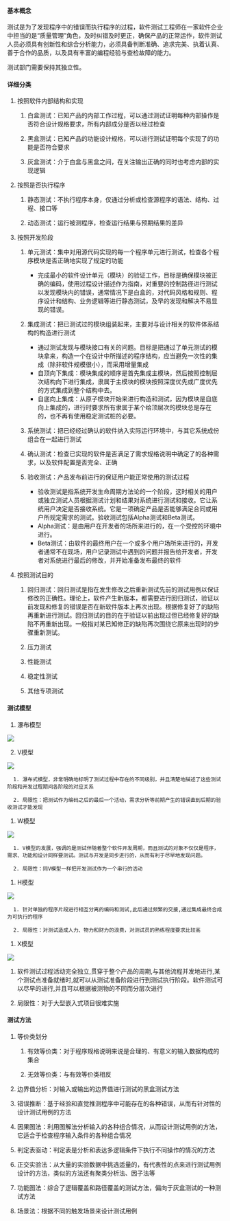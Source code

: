 #### 基本概念

测试是为了发现程序中的错误而执行程序的过程，软件测试工程师在一家软件企业中担当的是“质量管理”角色，及时纠错及时更正，确保产品的正常运作，软件测试人员必须具有创新性和综合分析能力，必须具备判断准确、追求完美、执着认真、善于合作的品质，以及具有丰富的编程经验与查检故障的能力。

测试部门需要保持其独立性。



#### 详细分类

1. 按照软件内部结构和实现

   1. 白盒测试：已知产品的内部工作过程，可以通过测试证明每种内部操作是否符合设计规格要求，所有内部成分是否以经过检查

   2. 黑盒测试：已知产品的功能设计规格，可以进行测试证明每个实现了的功能是否符合要求

   3. 灰盒测试：介于白盒与黑盒之间，在关注输出正确的同时也考虑内部的实现逻辑



2. 按照是否执行程序

   1. 静态测试：不执行程序本身，仅通过分析或检查源程序的语法、结构、过程、接口等

   2. 动态测试：运行被测程序，检查运行结果与预期结果的差异



3. 按照开发阶段

   1. 单元测试：集中对用源代码实现的每一个程序单元进行测试，检查各个程序模块是否正确地实现了规定的功能

      - 完成最小的软件设计单元（模块）的验证工作，目标是确保模块被正确的编码，使用过程设计描述作为指南，对重要的控制路径进行测试以发现模块内的错误，通常情况下是白盒的，对代码风格和规则、程序设计和结构、业务逻辑等进行静态测试，及早的发现和解决不易显现的错误。

   2. 集成测试：把已测试过的模块组装起来，主要对与设计相关的软件体系结构的构造进行测试

      - 通过测试发现与模块接口有关的问题。目标是把通过了单元测试的模块拿来，构造一个在设计中所描述的程序结构，应当避免一次性的集成（除非软件规模很小），而采用增量集成
      - 自顶向下集成：模块集成的顺序是首先集成主模块，然后按照控制层次结构向下进行集成，隶属于主模块的模块按照深度优先或广度优先的方式集成到整个结构中去。
      - 自底向上集成：从原子模块开始来进行构造和测试，因为模块是自底向上集成的，进行时要求所有隶属于某个给顶层次的模块总是存在的，也不再有使用稳定测试桩的必要。

   3. 系统测试：把已经经过确认的软件纳入实际运行环境中，与其它系统成份组合在一起进行测试

   4. 确认测试：检查已实现的软件是否满足了需求规格说明中确定了的各种需求，以及软件配置是否完全、正确

   5. 验收测试：产品发布前进行的保证用户能正常使用的测试过程

      - 验收测试是指系统开发生命周期方法论的一个阶段，这时相关的用户或独立测试人员根据测试计划和结果对系统进行测试和接收。它让系统用户决定是否接收系统。它是一项确定产品是否能够满足合同或用户所规定需求的测试。验收测试包括Alpha测试和Beta测试。
      - Alpha测试：是由用户在开发者的场所来进行的，在一个受控的环境中进行。
      - Beta测试：由软件的最终用户在一个或多个用户场所来进行的，开发者通常不在现场，用户记录测试中遇到的问题并报告给开发者，开发者对系统进行最后的修改，并开始准备发布最终的软件



4. 按照测试目的

    1. 回归测试：回归测试是指在发生修改之后重新测试先前的测试用例以保证修改的正确性。理论上，软件产生新版本，都需要进行回归测试，验证以前发现和修复的错误是否在新软件版本上再次出现。根据修复好了的缺陷再重新进行测试。回归测试的目的在于验证以前出现过但已经修复好的缺陷不再重新出现。一般指对某已知修正的缺陷再次围绕它原来出现时的步骤重新测试。

    2. 压力测试

    3. 性能测试

    4. 稳定性测试

    5. 其他专项测试



#### 测试模型

1. 瀑布模型

![](https://tuchuang-jiachzha.oss-cn-hangzhou.aliyuncs.com/img/v2-02b883ccec8b0036afe8a062c48d5af2_1440w.jpg)

2. V模型


![](https://tuchuang-jiachzha.oss-cn-hangzhou.aliyuncs.com/img/v2-56cd7dccb308d8cf892152bd03aa9364_1440w.png)



      1. 瀑布式模型，非常明确地标明了测试过程中存在的不同级别，并且清楚地描述了这些测试阶段和开发过程期间各阶段的对应关系

      2. 局限性：把测试作为编码之后的最后一个活动，需求分析等前期产生的错误直到后期的验收测试才能发现



1. W模型


![](https://tuchuang-jiachzha.oss-cn-hangzhou.aliyuncs.com/img/v2-88df39170849789d02fb8f2687b7507e_1440w.jpg)



      1. V模型的发展，强调的是测试伴随着整个软件开发周期，而且测试的对象不仅仅是程序，需求、功能和设计同样要测试。测试与开发是同步进行的，从而有利于尽早地发现问题。

      2. 局限性：同V模型一样把开发测试作为一个串行的活动



1. H模型


![](https://tuchuang-jiachzha.oss-cn-hangzhou.aliyuncs.com/img/v2-5e128d12e06038938776b34a50e6f1ce_1440w.png)



      1. 针对单独的程序片段进行相互分离的编码和测试,此后通过频繁的交接,通过集成最终合成为可执行的程序

      2. 局限性：对测试造成人力、物力和财力的浪费，对测试员的熟练程度要求比较高



1. X模型


![](https://tuchuang-jiachzha.oss-cn-hangzhou.aliyuncs.com/img/v2-ac81b05a2681ffe2f9c40bda90289032_1440w.jpg)



   1. 软件测试过程活动完全独立,贯穿于整个产品的周期,与其他流程并发地进行,某个测试点准备就绪时,就可以从测试准备阶段进行到测试执行阶段。软件测试可以尽早的进行,并且可以根据被测物的不同而分层次进行

   2. 局限性：对于大型嵌入式项目很难实施



#### 测试方法

1. 等价类划分

   1. 有效等价类：对于程序规格说明来说是合理的、有意义的输入数据构成的集合

   2. 无效等价类：与有效等价类相反

2. 边界值分析：对输入或输出的边界值进行测试的黑盒测试方法

3. 错误推断：基于经验和直觉推测程序中可能存在的各种错误，从而有针对性的设计测试用例的方法

4. 因果图法：利用图解法分析输入的各种组合情况，从而设计测试用例的方法，它适合于检查程序输入条件的各种组合情况

5. 判定表驱动：判定表是分析和表达多逻辑条件下执行不同操作的情况的方法

6. 正交实验法：从大量的实验数据中挑选适量的，有代表性的点来进行测试用例设计的方法，类似的方法还有聚类分析法、因子法等

7. 功能图法：综合了逻辑覆盖和路径覆盖的测试方法，偏向于灰盒测试的一种测试方法

8. 场景法：根据不同的触发场景来设计测试用例